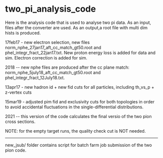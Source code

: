 # two_pi_analysis_code

Here is the analysis code that is used to analyse two pi data. As an input, files after the converter are used. As an output,a root file with multi dim hists is produced.

17feb17 - new electron selection, new files norm_nphe_27jan17_aft_cc_match_gt50.root and phel_integr_fract_22jan17.txt. New proton energy loss is added for data and sim. Electron correction is added for sim.

2018 -- new nphe files are produced after the cc plane match: norm_nphe_5july18_aft_cc_match_gt50.root and phel_integr_fract_12July18.txt.

13apr17 - new hadron id + new fid cuts for all particles, including th_vs_p + z-vertex cuts

15mar19 - adjusted pim fid and exclusivity cuts for both topologies in order to avoid accidental fluctuations in the single-differential distributions.

2021 -- this version of the code calculates the final versio of the two pion cross sections.

NOTE: for the empty target runs, the quality check cut is NOT needed.

-----------------------------

new_jsub/ folder contains script for batch farm job submission of the two pion code.
